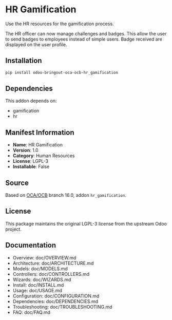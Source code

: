 # HR Gamification

Use the HR resources for the gamification process.

The HR officer can now manage challenges and badges.
This allow the user to send badges to employees instead of simple users.
Badge received are displayed on the user profile.


## Installation

```bash
pip install odoo-bringout-oca-ocb-hr_gamification
```

## Dependencies

This addon depends on:
- gamification
- hr

## Manifest Information

- **Name**: HR Gamification
- **Version**: 1.0
- **Category**: Human Resources
- **License**: LGPL-3
- **Installable**: False

## Source

Based on [OCA/OCB](https://github.com/OCA/OCB) branch 16.0, addon `hr_gamification`.

## License

This package maintains the original LGPL-3 license from the upstream Odoo project.

## Documentation

- Overview: doc/OVERVIEW.md
- Architecture: doc/ARCHITECTURE.md
- Models: doc/MODELS.md
- Controllers: doc/CONTROLLERS.md
- Wizards: doc/WIZARDS.md
- Install: doc/INSTALL.md
- Usage: doc/USAGE.md
- Configuration: doc/CONFIGURATION.md
- Dependencies: doc/DEPENDENCIES.md
- Troubleshooting: doc/TROUBLESHOOTING.md
- FAQ: doc/FAQ.md
